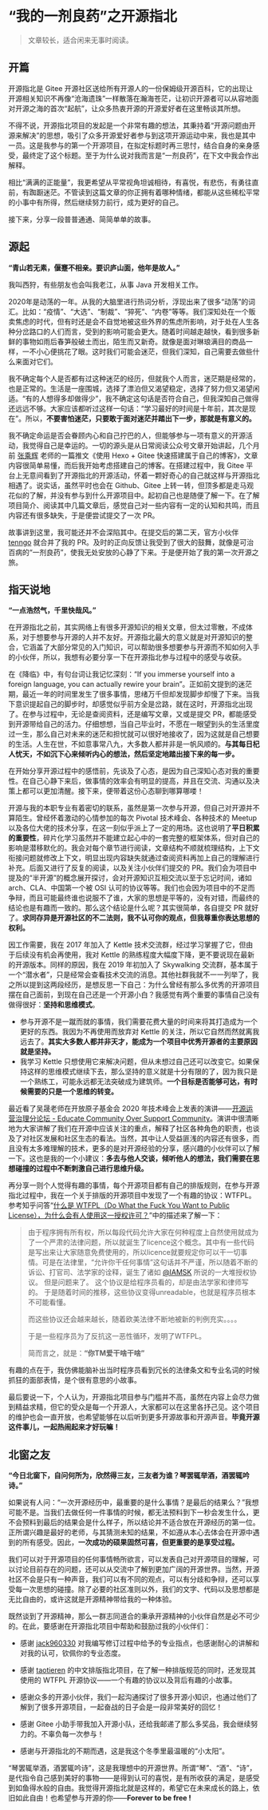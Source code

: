 # “我的一剂良药”之开源指北

> 文章较长，适合闲来无事时阅读。

## 开篇

开源指北是 Gitee 开源社区送给所有开源人的一份保姆级开源百科，它的出现让开源相关知识不再像“沧海遗珠”一样散落在瀚海苍茫，让初识开源者可以从容地面对开源之海的首次“起航”，让众多热衷开源的开源爱好者在这里畅谈其所想。

不得不说，开源指北项目的发起是一个非常有趣的想法，其秉持着“开源问题由开源来解决”的思想，吸引了众多开源爱好者参与到这项开源运动中来，我也是其中一员。这是我参与的第一个开源项目，在拟定标题时再三思忖，结合自身的亲身感受，最终定了这个标题。至于为什么说对我而言是“一剂良药”，在下文中我会作出解释。

相比“满满的正能量”，我更希望从平常视角坦诚相待，有喜悦，有悲伤，有勇往直前，有踟蹰迷茫。不管读到这篇文章的你正拥有着哪种情绪，都能从这些稀松平常的小事中有所得，然后继续努力前行，成为更好的自己。

接下来，分享一段普普通通、简简单单的故事。

## 源起

**“青山若无素，偃蹇不相亲。要识庐山面，他年是故人。”**

我叫西狩，有些朋友也会叫我老江，从事 Java 开发相关工作。

2020年是动荡的一年。从我的大脑里进行热词分析，浮现出来了很多“动荡”的词汇。比如：“疫情”、“大选”、“制裁”、“猝死”、“内卷”等等。我们深知处在一个贩卖焦虑的时代，但有时还是会不自觉地被这些外界的焦虑所影响，对于处在人生各种分岔路口的人们而言，受到的影响可能会更大。随着时间越走越快，看到很多新鲜的事物如雨后春笋般破土而出，陌生而又新奇。就像是面对琳琅满目的商品一样，一不小心便挑花了眼。这时我们可能会迷茫，但我们深知，自己需要去做些什么来面对它们。

我不确定每个人是否都有过这种迷茫的经历，但就我个人而言，迷茫期是经常的，也是正常的。生活是一座围城，选择了漂泊但又渴望稳定，选择了努力但又渴望闲适。“有的人想得多却做得少”，我不确定这句话是否符合自己，但我深知自己做得还远远不够。大家应该都听过这样一句话：“学习最好的时间是十年前，其次是现在”。所以，**不要害怕迷茫，只要敢于面对迷茫并踏出下一步，那就是有意义的。**

我不确定命运是否会眷顾内心和自己拧巴的人，但能够参与一项有意义的开源活动，我觉得自己是幸运的。一切的源头是从日常阅读公众号文章开始讲起，几个月前 [张乘辉](https://github.com/objcoding) 老师的一篇推文《使用 Hexo + Gitee 快速搭建属于自己的博客》，文章内容很简单易懂，而后我开始考虑搭建自己的博客。在搭建过程中，我 Gitee 平台上无意间看到了开源指北的开源活动，怀着一颗好奇心的自己就这样与开源指北相遇了。说实话，虽然平时也会在 Github、Gitee 上转一转，但顶多都是走马观花似的了解，并没有参与到什么开源项目中。起初自己也是随便了解一下。在了解项目简介、阅读其中几篇文章后，感觉自己对一些内容有一定的认知和共鸣，而且内容还有很多缺失，于是便尝试提交了一次 PR。

故事讲到这里，我可能还并不会深陷其中。在提交后的第二天，官方小伙伴 [tenngo](https://gitee.com/tenngoxars) 就合并了我的 PR。及时的正向反馈让我受到了很大的鼓舞，就像是可治百病的“一剂良药”，使我无处安放的心静了下来。于是便开始了我的第一次开源之旅。

## 指天说地

**“一点浩然气，千里快哉风。”**

在开源指北之前，其实网络上有很多开源知识的相关文章，但太过零散，不成体系，对于想要参与开源的人并不友好。开源指北最大的意义就是对开源知识的整合，它涵盖了大部分常见的入门知识，可以帮助很多想要参与开源而不知如何入手的小伙伴，所以，我想有必要分享一下在开源指北参与过程中的感受与收获。

在《降临》中，有句台词让我记忆深刻：“If you immerse yourself into a foreign language, you can actually rewire your brain”。正如前文提到的迷茫期，最近一年的时间里发生了很多事情，思绪万千但却发现脚步却慢了下来。当我下意识提起自己的脚步时，却感觉似乎前方全是岔路，就在这时，开源指北出现了。在参与过程中，无论是查阅资料，还是编写文章，又或是提交 PR，都能感受到开源带给自己的活力。仔细想想，当自己毕业时，不愿在一眼望到头的生活里度过一生，那么自己对未来的迷茫和担忧就可以很好地接收了，因为这就是自己想要的生活。人生在世，不如意事常八九，大多数人都并非是一帆风顺的。**与其每日杞人忧天，不如沉下心来倾听内心的想法，然后坚定地踏出接下来的每一步。**

在开始分享开源过程中的感悟前，先谈及了心态，是因为自己深知心态对我的重要性。在自己心静下来后，做事情的效率会有明显的提高，并且在交流、沟通以及决策上都可以更加清醒。接下来，便带着这份心态聊到哪算哪喽！

开源与我的本职专业有着密切的联系，虽然是第一次参与开源，但自己对开源并不算陌生。曾经怀着激动的心情参加的每次 Pivotal 技术峰会、各种技术的 Meetup 以及各位大佬的技术分享，在这一刻似乎派上了一定的用场。这也说明了**平日积累的重要性**，碎片化学习虽然并不能建立起心中的一套完整的框架体系，但对自己的影响是潜移默化的。我会对每个章节进行阅读，文章结构不顺就梳理结构，上下文衔接问题就修改上下文，明显出现内容缺失就通过查阅资料再加上自己的理解进行补充。后面又进行了反复的阅读，以及关注小伙伴们提交的 PR。我们会为项目中提及的“半开源”的概念展开探讨，会对开源知识互相交流以至于忘记时间，诸如 arch、CLA、中国第一个被 OSI 认可的协议等等。我们也会因为项目中的不足而争辩，而且可能最终谁也说服不了谁，大家的思想是平等的，没有对错，而最终的结论也是有趣而一致的。那么这个结论是什么呢？其实很简单，各自提交 PR 就好了。**求同存异是开源社区的不二法则，我不认可你的观点，但我尊重你表达思想的权利。**

因工作需要，我在 2017 年加入了 Kettle 技术交流群，经过学习掌握了它，但由于后续没有机会再使用，我对 Kettle 的熟练程度大幅度下降，更不要说现在最新的开源版本。同样的原因，我在 2019 年初加入了 Skywalking 交流群，基本属于一个“潜水者”，只是经常会查看技术交流的消息。其他社群我就不一一列举了，我之所以提到这两段经历，是想反思一下自己：为什么曾经有那么多优秀的开源项目摆在自己面前，到现在自己还是一个开源小白？我感觉有两个重要的事情自己没有做得很好：**坚持和思维模式**。

- 参与开源不是一蹴而就的事情，我们需要花费大量的时间来将其打造成为一个更好的东西。我因为不再使用而放弃对 Kettle 的关注，所以它自然而然就离我远去了。**其实大多数人都并非天才，能成为一个项目中优秀开源者的主要原因就是坚持。** 
- 我学习 Kettle 只想使用它来解决问题，但从未想过自己还可以改变它。如果保持这样的思维模式继续下去，那么坚持的意义就是十分有限的了，因为我只是一个熟练工，可能永远都无法突破成为建筑师。**一个目标是否能够可达，有时候需要的只是一个思维的转变。**

最近看了吴晟老师在开放原子基金会 2020 年技术峰会上发表的演讲——[开源运营治理分论坛 - Educate Community Over Support Community](https://www.bilibili.com/video/BV125411E7GK?p=1&share_medium=iphone&share_plat=ios&share_source=QQ&share_tag=s_i&timestamp=1611211180&unique_k=ZKplUv)。演讲中很清晰地为大家讲解了我们在开源中应该关注的重点，解释了社区各种角色的职责，也谈及了对社区发展和社区生态的看法。当然，其中让人受益匪浅的内容还有很多，而且没有太多难理解的技术，更多的是对开源经验的分享，感兴趣的小伙伴可以了解一下。这也是我的一个小建议：**多去与他人交谈，倾听他人的想法，我们需要在思想碰撞的过程中不断刺激自己进行思维升级。**

再分享一则个人觉得有趣的事情，每个开源项目都有自己的排版规则，在参与开源指北过程中，我在一个关于排版的开源项目中发现了一个有趣的协议：WTFPL。参考知乎问答“[什么是 WTFPL（Do What the Fuck You Want to Public License），为什么会有人使用这一授权许可？](https://www.zhihu.com/question/20865060/answer/51757033)”中的描述来了解一下：

> 由于程序拥有所有权，所以每段代码允许大家在何种程度上自然使用就成为了一个严肃的法律问题，所以就诞生了licence这个概念。其中有一些代码是写出来让大家随意免费使用的，所以licence就要规定你可以干一切事情。可是在法律里，“允许你干任何事情”这句话并不严谨，所以随着不断的诉讼、打官司、法学家的诠释，诞生了诸如 [@IAMSK](http://www.zhihu.com/people/c55d6c118b9141f20776588b0308e586) 所说的一大堆授权协议。
> 但是问题来了。
> 这个协议是给程序员看的，却是由法学家和律师写的。
> 于是随着时间的推移，这些协议变得unreadable，也就是程序员根本不可能看懂。
>
> 而这些协议还会越来越长，随着欧美法律不断地被新的判例充实。。。。
>
> 于是一些程序员为了反抗这一恶性循环，发明了WTFPL。
>
> 简而言之，就是：**“你TM爱干啥干啥”**

有趣的点在于，我仿佛能脑补出当时程序员看到冗长的法律条文和专业名词的时候抓狂的面部表情，是个很有意思的小故事。

最后要说一下，个人认为，开源指北项目参与门槛并不高，虽然在内容上会尽力做到精益求精，但它的受众是每一个开源人，大家都可以在这里各抒己见。这个项目的维护也会一直开放，也希望能够在以后听到更多开源故事和开源声音。**毕竟开源这件事儿，一起热闹起来才好玩嘛！**

## 北窗之友

**“今日北窗下，自问何所为，欣然得三友，三友者为谁？琴罢辄举酒，酒罢辄吟诗。”**

如果说有人问：“一次开源经历中，最重要的是什么事情？是最后的结果么？”我想可能不是。当我们去做任何一件事情的时候，都无法预料到下一秒会发生什么，更不会预料到最后的结果会是什么样子，所以结论并不适合放在开源经历的第一位。正所谓兴趣是最好的老师，与其猜测未知的结果，不如遵从本心去体会在开源中遇到的所有感受。因此，**一次成功的硕果固然可喜，但更重要的是享受过程。**

我们可以对于开源项目的任何事情畅所欲言，可以发表自己对开源项目的理解，可以讨论目前存在的问题，还可以从交流中了解到更加广阔的开源世界。当然，开源社区不会是只有一种声音，我们可以有不同的观点，可以有分歧和争辩，还可以享受每一次思想的碰撞。除了必要的社区准则以外，我们的文字、代码以及思想都是无比自由的，或许这就是开源精神带给我的一种体验。

既然谈到了开源精神，那么一群志同道合的秉承开源精神的小伙伴自然是必不可少的。在此，要感谢在开源指北项目中帮助和鼓励过我的小伙伴们：

- 感谢 [jack960330](https://gitee.com/jack960330) 对我编写修订过程中给予的专业指点，也感谢耐心的讲解和对我的认可，钦佩你的专业态度。

- 感谢 [taotieren](https://gitee.com/taotieren) 的中文排版指北项目，在了解一种排版规范的同时，还发现其使用的 WTFPL 开源协议——一个有趣的协议以及背后有趣的小故事。

- 感谢众多的开源小伙伴，我们一起沟通探讨了很多开源小知识，也通过他们了解到了很多开源项目，一起奋战的日子会是一段非常美好的回忆！

- 感谢 Gitee 小助手带我加入开源小队，还给我邮递了那么多奖品，我会继续努力的。不辜负每一次参与！
- 感谢与开源指北的不期而遇，这是我这个冬季里最温暖的“小太阳”。

“琴罢辄举酒，酒罢辄吟诗”，这是我理想中的开源世界。所谓“琴”、“酒”、“诗”，是代指令自己感到美好的事物——是得到认可的喜悦，是有所收获的满足，是感受到如鱼得水般的自由。我觉得开源指北就是这样的，希望它在未来成长的路上，依旧如此自由！也希望参与开源的你——**Forever to be free !** 